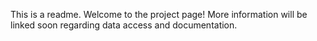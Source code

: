 This is a readme. Welcome to the project page! More information will be linked soon regarding data access and documentation.
